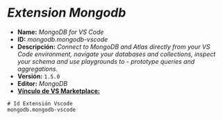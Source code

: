 <!-- Autor: Daniel Benjamin Perez Morales -->
<!-- GitHub: https://github.com/DanielBenjaminPerezMoralesDev13 -->
<!-- Gitlab: https://gitlab.com/DanielBenjaminPerezMoralesDev13 -->
<!-- Correo electrónico: danielperezdev@proton.me -->

# ***Extension Mongodb***

- **Name:** *MongoDB for VS Code*
- **ID:** *mongodb.mongodb-vscode*
- **Descripción:** *Connect to MongoDB and Atlas directly from your VS Code environment, navigate your databases and collections, inspect your schema and use playgrounds to - prototype queries and aggregations.*
- **Versión:** `1.5.0`
- **Editor:** *MongoDB*
- **[Vínculo de VS Marketplace:](https://marketplace.visualstudio.com/items?itemName=mongodb.mongodb-vscode "https://marketplace.visualstudio.com/items?itemName=mongodb.mongodb-vscode")**

```plaintext
# Id Extensión Vscode
mongodb.mongodb-vscode
```
